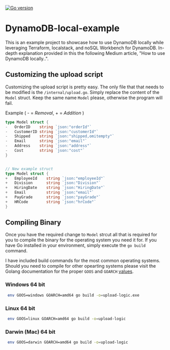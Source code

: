 [![Go version](https://img.shields.io/github/go-mod/go-version/karl-cardenas-coding/dynamodb-local-example?filename=upload-tool%2Fgo.mod)](https://golang.org/dl/)
# DynamoDB-local-example
This is an example project to showcase how to use DynamoDB locally while leveraging Terraform, localstack, and noSQL Workbench for DynamoDB. In-depth explanation provided in this the following Medium article, "How to use DynamoDB locally..".



## Customizing the upload script
Customizing the upload script is pretty easy. The only file that that needs to be modified is the `/internal/upload.go`. Simply replace the content of the `Model` struct. Keep the same name `Model` please, otherwise the program will fail.

Example ( - = *Removal*, + = *Addition*   )
```go
type Model struct {
-	OrderID    string `json:"orderId"`
-	CustomerID string `json:"customerId"`
-	Shipped    string `json:"shipped,omitempty"`
-	Email      string `json:"email"`
-	Address    string `json:"address"`
-	Cost       string `json:"cost"`
}


// New example struct
type Model struct {
+	EmployeeId    string `json:"employeeId"`
+	Division      string `json:"Division"`
+	HiringDate    string `json:"HiringDate"`
+	Email         string `json:"email"`
+	PayGrade      string `json:"payGrade"`
+   HRCode        string `json:"hrCode"`   
}

```

## Compiling Binary
Once you have the required change to `Model` strcut all that is required for you to compile the binary for the operating system you need it for. If you have Go installed in your environment, simply execute the `go build` command.

 I have included build commands for the most common operating systems. Should you need to compile for other opearting systems please visit the Golang documentation for the proper `GOOS` and `GOARCH` [values](https://golang.org/doc/install/source). 


### Windows 64 bit
```bash
 env GOOS=windows GOARCH=amd64 go build -o=upload-logic.exe
```

### Linux 64 bit
```bash
 env GOOS=linux GOARCH=amd64 go build -o=upload-logic
```

### Darwin (Mac) 64 bit
```bash
 env GOOS=darwin GOARCH=amd64 go build -o=upload-logic
```